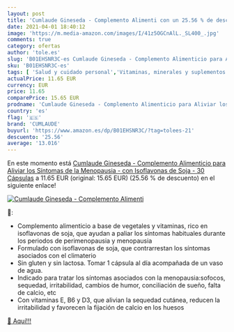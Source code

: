 ```yaml
---
layout: post
title: 'Cumlaude Gineseda - Complemento Alimenti con un 25.56 % de descuento'
date: 2021-04-01 18:40:12
image: 'https://m.media-amazon.com/images/I/41z5OGCnAlL._SL400_.jpg'
comments: true
category: ofertas
author: 'tole.es'
slug: 'B01EHSNR3C-es Cumlaude Gineseda - Complemento Alimenticio para Aliviar...'
sku: 'B01EHSNR3C-es'
tags: [ 'Salud y cuidado personal','Vitaminas, minerales y suplementos en medicamentos, remedios y suplementos dietéticos','cumlaude','soja', ]
actualPrice: 11.65 EUR
currency: EUR
price: 11.65
comparePrice: 15.65 EUR
prodname: 'Cumlaude Gineseda - Complemento Alimenticio para Aliviar los Síntomas de la Menopausia - con Isoflavonas de Soja - 30 Cápsulas'
country: 'es'
flag: '🇪🇸'
brand: 'CUMLAUDE'
buyurl: 'https://www.amazon.es/dp/B01EHSNR3C/?tag=tolees-21'
descuento: '25.56'
average: '13.016'
---
```


En este momento está [Cumlaude Gineseda - Complemento Alimenticio para Aliviar los Síntomas de la Menopausia - con Isoflavonas de Soja - 30 Cápsulas](https://www.amazon.es/dp/B01EHSNR3C/?tag=tolees-21) a 11.65 EUR (original: 15.65 EUR) (25.56 %  de descuento) en el siguiente enlace!

[![Cumlaude Gineseda - Complemento Alimenti](https://m.media-amazon.com/images/I/41z5OGCnAlL._SL400_.jpg)](https://www.amazon.es/dp/B01EHSNR3C/?tag=tolees-21)

🔎:

- Complemento alimenticio a base de vegetales y vitaminas, rico en isoflavonas de soja, que ayudan a paliar los síntomas habituales durante los periodos de perimenopausia y menopausia
- Formulado con isoflavonas de soja, que contrarrestan los síntomas asociados con el climaterio
- Sin gluten y sin lactosa. Tomar 1 cápsula al día acompañada de un vaso de agua.
- Indicado para tratar los síntomas asociados con la menopausia:sofocos, sequedad, irritabilidad, cambios de humor, conciliación de sueño, falta de calcio, etc
- Con vitaminas E, B6 y D3, que alivian la sequedad cutánea, reducen la irritabilidad y favorecen la fijación de calcio en los huesos

[🛒 Aquí!!!](https://www.amazon.es/dp/B01EHSNR3C/?tag=tolees-21)
